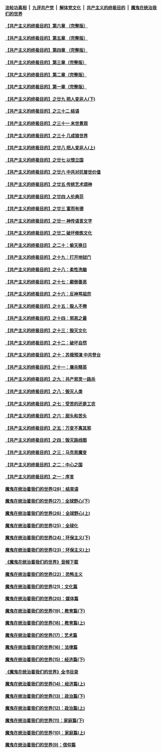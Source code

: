 ####  [法轮功真相](../../../../basic/blob/master/README.md?t=02180502) &nbsp;|&nbsp; [九评共产党](../../../../9ping.md/blob/master/README.md?t=02180502) &nbsp;|&nbsp; [解体党文化](../../../../jtdwh.md/blob/master/README.md?t=02180502)  &nbsp;|&nbsp; [共产主义的终极目的](../../../../gczydzjmd.md/blob/master/README.md?t=02180502) &nbsp;|&nbsp; [魔鬼在统治我们的世界](../../../../mgztzwmdsj.md/blob/master/README.md?t=02180502) 

#### [【共产主义的终极目的】第六章 （完整版）](../pages/nsc422/n11428913.md?t=02180502) 

#### [【共产主义的终极目的】第五章 （完整版）](../pages/nsc422/n11428912.md?t=02180502) 

#### [【共产主义的终极目的】第四章 （完整版）](../pages/nsc422/n11428907.md?t=02180502) 

#### [【共产主义的终极目的】第三章（完整版）](../pages/nsc422/n11428848.md?t=02180502) 

#### [【共产主义的终极目的】第二章（完整版）](../pages/nsc422/n11428831.md?t=02180502) 

#### [【共产主义的终极目的】第一章（完整版）](../pages/nsc422/n11417651.md?t=02180502) 

#### [【共产主义的终极目的】之廿九 把人变非人(下)](../pages/nsc422/n11344140.md?t=02180502) 

#### [【共产主义的终极目的】之三十二 结语](../pages/nsc422/n11360535.md?t=02180502) 

#### [【共产主义的终极目的】之三十一 末世景观](../pages/nsc422/n11351129.md?t=02180502) 

#### [【共产主义的终极目的】之三十 几成狼世界](../pages/nsc422/n11348280.md?t=02180502) 

#### [【共产主义的终极目的】之廿八 把人变非人(上)](../pages/nsc422/n11340492.md?t=02180502) 

#### [【共产主义的终极目的】之廿七 以恨立国](../pages/nsc422/n11336944.md?t=02180502) 

#### [【共产主义的终极目的】之廿六 中共对抗普世价值](../pages/nsc422/n11324785.md?t=02180502) 

#### [【共产主义的终极目的】之廿五 传统艺术颂神](../pages/nsc422/n11296396.md?t=02180502) 

#### [【共产主义的终极目的】之廿四 人伦典范](../pages/nsc422/n11296397.md?t=02180502) 

#### [【共产主义的终极目的】之廿三 富而有德](../pages/nsc422/n11283598.md?t=02180502) 

#### [【共产主义的终极目的】之廿一 神传语言文字](../pages/nsc422/n11263265.md?t=02180502) 

#### [【共产主义的终极目的】之廿二 破坏修炼文化](../pages/nsc422/n11245728.md?t=02180502) 

#### [【共产主义的终极目的】之二十：偷天换日](../pages/nsc422/n11238846.md?t=02180502) 

#### [【共产主义的终极目的】之十九：打开地狱门](../pages/nsc422/n11206376.md?t=02180502) 

#### [【共产主义的终极目的】之十八：柔性洗脑](../pages/nsc422/n11199994.md?t=02180502) 

#### [【共产主义的终极目的】之十七：颠倒善恶](../pages/nsc422/n11179782.md?t=02180502) 

#### [【共产主义的终极目的】之十六：反神骂祖宗](../pages/nsc422/n11166798.md?t=02180502) 

#### [【共产主义的终极目的】之十五：毁人不倦](../pages/nsc422/n11166792.md?t=02180502) 

#### [【共产主义的终极目的】之十四：邪恶之最](../pages/nsc422/n11150249.md?t=02180502) 

#### [【共产主义的终极目的】之十三：毁灭文化](../pages/nsc422/n11135227.md?t=02180502) 

#### [【共产主义的终极目的】之十二：破坏自然](../pages/nsc422/n11135214.md?t=02180502) 

#### [【共产主义的终极目的】之十：苏俄预演 中共登台](../pages/nsc422/n11118424.md?t=02180502) 

#### [【共产主义的终极目的】之十一：屠杀精英](../pages/nsc422/n11118442.md?t=02180502) 

#### [【共产主义的终极目的】之九：共产邪灵一路杀](../pages/nsc422/n11114139.md?t=02180502) 

#### [【共产主义的终极目的】之八：毁灭人类](../pages/nsc422/n11108503.md?t=02180502) 

#### [【共产主义的终极目的】之七：受苦的还是工农](../pages/nsc422/n11101809.md?t=02180502) 

#### [【共产主义的终极目的】之六：甜头和苦头](../pages/nsc422/n11096971.md?t=02180502) 

#### [【共产主义的终极目的】之五：万变不离其邪](../pages/nsc422/n11091285.md?t=02180502) 

#### [【共产主义的终极目的】之四：毁灭路线图](../pages/nsc422/n11086284.md?t=02180502) 

#### [【共产主义的终极目的】之三：马克思魔变](../pages/nsc422/n11061941.md?t=02180502) 

#### [【共产主义的终极目的】之二：中心之国](../pages/nsc422/n11047728.md?t=02180502) 

#### [【共产主义的终极目的】之一：序言](../pages/nsc422/n11086077.md?t=02180502) 

#### [魔鬼在统治着我们的世界(28)：结束语](../pages/nsc422/n10936246.md?t=02180502) 

#### [魔鬼在统治着我们的世界(27)：全球野心(下)](../pages/nsc422/n10928319.md?t=02180502) 

#### [魔鬼在统治着我们的世界(26)：全球野心(上)](../pages/nsc422/n10900318.md?t=02180502) 

#### [魔鬼在统治着我们的世界(25)：全球化](../pages/nsc422/n10788205.md?t=02180502) 

#### [魔鬼在统治着我们的世界(24)：环保主义(下)](../pages/nsc422/n10695307.md?t=02180502) 

#### [魔鬼在统治着我们的世界(23)：环保主义(上)](../pages/nsc422/n10688613.md?t=02180502) 

#### [《魔鬼在统治着我们的世界》音频下载](../pages/nsc422/n10635553.md?t=02180502) 

#### [魔鬼在统治着我们的世界(22)：恐怖主义](../pages/nsc422/n10614727.md?t=02180502) 

#### [魔鬼在统治着我们的世界(21)：文化篇](../pages/nsc422/n10597706.md?t=02180502) 

#### [魔鬼在统治着我们的世界(20)：媒体篇](../pages/nsc422/n10586579.md?t=02180502) 

#### [魔鬼在统治着我们的世界(19)：教育篇(下)](../pages/nsc422/n10564808.md?t=02180502) 

#### [魔鬼在统治着我们的世界(18)：教育篇(上)](../pages/nsc422/n10526970.md?t=02180502) 

#### [魔鬼在统治着我们的世界(17)：艺术篇](../pages/nsc422/n10499093.md?t=02180502) 

#### [魔鬼在统治着我们的世界(16)：法律篇](../pages/nsc422/n10485969.md?t=02180502) 

#### [魔鬼在统治着我们的世界(15)：经济篇(下)](../pages/nsc422/n10469975.md?t=02180502) 

#### [《魔鬼在统治着我们的世界》全书目录](../pages/nsc422/n10464261.md?t=02180502) 

#### [魔鬼在统治着我们的世界(14)：经济篇(上)](../pages/nsc422/n10457370.md?t=02180502) 

#### [魔鬼在统治着我们的世界(13)：政治篇(下)](../pages/nsc422/n10448270.md?t=02180502) 

#### [魔鬼在统治着我们的世界(12)：政治篇(上)](../pages/nsc422/n10444576.md?t=02180502) 

#### [魔鬼在统治着我们的世界(11)：家庭篇(下)](../pages/nsc422/n10440961.md?t=02180502) 

#### [魔鬼在统治着我们的世界(10)：家庭篇(上)](../pages/nsc422/n10435448.md?t=02180502) 

#### [魔鬼在统治着我们的世界(9)：信仰篇](../pages/nsc422/n10432159.md?t=02180502) 

